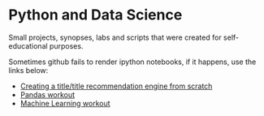 # Python and Data Science 
Small projects, synopses, labs and scripts that were created for self-educational purposes.

Sometimes github fails to render ipython notebooks, if it happens, use the links below:

* [Creating a title/title recommendation engine from scratch](https://nbviewer.jupyter.org/github/alexander-m-py/data_science/blob/master/Creating%20a%20recommendation%20engine%20using%20Surprise.ipynb?flush_cache=true)
* [Pandas workout](https://nbviewer.jupyter.org/github/alexander-m-py/data_science/blob/master/Pandas%20Workout.ipynb?flush_cache=true)
* [Machine Learning workout](https://github.com/alexander-m-py/data_science/blob/master/Machine%20Learning%20Workout.ipynb?flush_cache=true)

